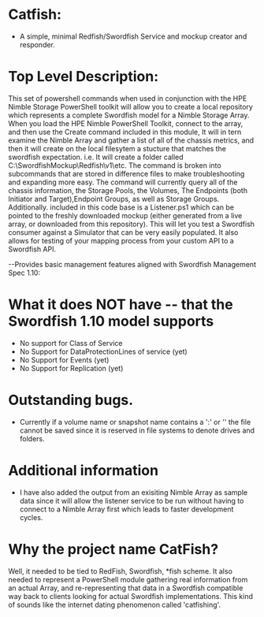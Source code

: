 # Catfish:
  *  A simple, minimal Redfish/Swordfish Service and mockup creator and responder.

# Top Level Description:
This set of powershell commands when used in conjunction with the HPE Nimble Storage PowerShell toolkit will allow you to create a local repository which represents a complete Swordfish model for a Nimble Storage Array. 
When you load the HPE Nimble PowerShell Toolkit, connect to the array, and then use the Create command included in this module, It will in tern examine the Nimble Array and gather a list of all of the chassis metrics, and then it will create on the local filesytem a stucture that matches the swordfish expectation. i.e. It will create a folder called C:\SwordfishMockup\Redfish\v1\etc.
The command is broken into subcommands that are stored in difference files to make troubleshooting and expanding more easy. The command will currently query all of the chassis information, the Storage Pools, the Volumes, The Endpoints (both Initiator and Target),Endpoint Groups, as well as Storage Groups. 
Additionally. included in this code base is a Listener.ps1 which can be pointed to the freshly downloaded mockup (either generated from a live array, or downloaded from this repository). This will let you test a Swordfish consumer against a Simulator that can be very easily populated. It also allows for testing of your mapping process from your custom API to a Swordfish API.

--Provides basic management features aligned with Swordfish Management Spec 1.10:

# What it does NOT have -- that the Swordfish 1.10 model supports
   * No support for Class of Service
   * No Support for DataProtectionLines of service (yet)
   * No Support for Events (yet)
   * No Support for Replication (yet)

# Outstanding bugs.
   * Currently if a volume name or snapshot name contains a ':' or '\' the file cannot be saved since it is reserved in file systems to denote drives and folders.

# Additional information
   * I have also added the output from an exisiting Nimble Array as sample data since it will allow the listener service to be run without having to connect to a Nimble Array first which leads to faster development cycles.

# Why the project name CatFish?
Well, it needed to be tied to RedFish, Swordfish, *fish scheme. It also needed to represent a PowerShell module gathering real information from an actual Array, and re-representing that data in a Swordfish compatible way back to clients looking for actual Swordfish implementations. This kind of sounds like the internet dating phenomenon called 'catfishing'.

